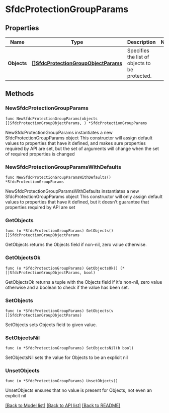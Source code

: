 # SfdcProtectionGroupParams

## Properties

Name | Type | Description | Notes
------------ | ------------- | ------------- | -------------
**Objects** | [**[]SfdcProtectionGroupObjectParams**](SfdcProtectionGroupObjectParams.md) | Specifies the list of objects to be protected. | 

## Methods

### NewSfdcProtectionGroupParams

`func NewSfdcProtectionGroupParams(objects []SfdcProtectionGroupObjectParams, ) *SfdcProtectionGroupParams`

NewSfdcProtectionGroupParams instantiates a new SfdcProtectionGroupParams object
This constructor will assign default values to properties that have it defined,
and makes sure properties required by API are set, but the set of arguments
will change when the set of required properties is changed

### NewSfdcProtectionGroupParamsWithDefaults

`func NewSfdcProtectionGroupParamsWithDefaults() *SfdcProtectionGroupParams`

NewSfdcProtectionGroupParamsWithDefaults instantiates a new SfdcProtectionGroupParams object
This constructor will only assign default values to properties that have it defined,
but it doesn't guarantee that properties required by API are set

### GetObjects

`func (o *SfdcProtectionGroupParams) GetObjects() []SfdcProtectionGroupObjectParams`

GetObjects returns the Objects field if non-nil, zero value otherwise.

### GetObjectsOk

`func (o *SfdcProtectionGroupParams) GetObjectsOk() (*[]SfdcProtectionGroupObjectParams, bool)`

GetObjectsOk returns a tuple with the Objects field if it's non-nil, zero value otherwise
and a boolean to check if the value has been set.

### SetObjects

`func (o *SfdcProtectionGroupParams) SetObjects(v []SfdcProtectionGroupObjectParams)`

SetObjects sets Objects field to given value.


### SetObjectsNil

`func (o *SfdcProtectionGroupParams) SetObjectsNil(b bool)`

 SetObjectsNil sets the value for Objects to be an explicit nil

### UnsetObjects
`func (o *SfdcProtectionGroupParams) UnsetObjects()`

UnsetObjects ensures that no value is present for Objects, not even an explicit nil

[[Back to Model list]](../README.md#documentation-for-models) [[Back to API list]](../README.md#documentation-for-api-endpoints) [[Back to README]](../README.md)


